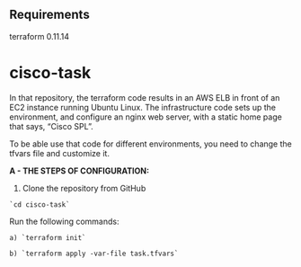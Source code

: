 
## Requirements
   terraform 0.11.14

# cisco-task
 
In that repository, the terraform code results in an AWS ELB in front of an EC2 instance running Ubuntu Linux.
The infrastructure code sets up the environment, and configure an nginx web server,
with a static home page that says, “Cisco SPL”.

To be able use that code for different environments, you need to change the tfvars file and customize it.

**A - THE STEPS OF CONFIGURATION:**

1. Clone the repository from GitHub

```
`cd cisco-task`
```


Run the following commands: 
```
a) `terraform init`

b) `terraform apply -var-file task.tfvars`
```

 